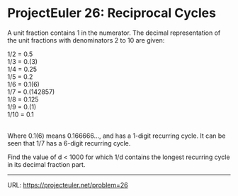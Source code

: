 <h1>ProjectEuler 26: Reciprocal Cycles</h1>

<!DOCTYPE html>
<html lang="en">
<head>
  <meta charset="UTF-8">
  <meta name="viewport" content="width=device-width, initial-scale=1.0">
  <style>
    body {
      /* Use a monospaced font */
    }

    .centered-text {
      text-align: center;
    }
  </style>
  <title>Centered and Aligned Text</title>
</head>
<body>
<p>A unit fraction contains 1 in the numerator. The decimal representation of the unit fractions with denominators 2 to 10 are given:</p>

<div class="centered-text"> 1/2 = 0.5</div>
<div class="centered-text"> 1/3 = 0.(3)</div>
<div class="centered-text"> 1/4 = 0.25</div>
<div class="centered-text"> 1/5 = 0.2</div>
<div class="centered-text"> 1/6 = 0.1(6)</div>
<div class="centered-text"> 1/7 = 0.(142857)</div>
<div class="centered-text"> 1/8 = 0.125</div>
<div class="centered-text"> 1/9  = 0.(1)</div>
<div class="centered-text"> 1/10 = 0.1</div>
<br>
</body>
</html>
<p>Where 0.1(6) means 0.166666..., and has a 1-digit recurring cycle. It can be seen that 1/7 has a 6-digit recurring cycle.</p>
<p>Find the value of d < 1000 for which 1/d contains the longest recurring cycle in its decimal fraction part.</p>

<hr>

URL: https://projecteuler.net/problem=26
